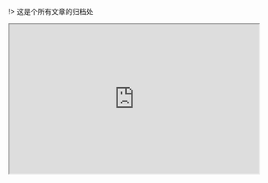 !> 这是个所有文章的归档处

<div style="position: relative; padding: 30% 45%;">
<iframe style="position: absolute; width: 100%; height: 100%; left: 0; top: 0;" src="https://www.yuque.com/docs/share/31a963ea-af8c-4ef6-acd6-642a919158b6?#" frameborder="1" scrolling="yes" width="200" height="240" loading="lazy">
</iframe>
</div>